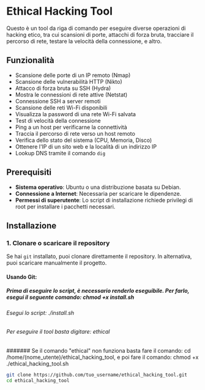 # Ethical Hacking Tool

Questo è un tool da riga di comando per eseguire diverse operazioni di hacking etico, tra cui scansioni di porte, attacchi di forza bruta, tracciare il percorso di rete, testare la velocità della connessione, e altro.

## Funzionalità

- Scansione delle porte di un IP remoto (Nmap)
- Scansione delle vulnerabilità HTTP (Nikto)
- Attacco di forza bruta su SSH (Hydra)
- Mostra le connessioni di rete attive (Netstat)
- Connessione SSH a server remoti
- Scansione delle reti Wi-Fi disponibili
- Visualizza la password di una rete Wi-Fi salvata
- Test di velocità della connessione
- Ping a un host per verificarne la connettività
- Traccia il percorso di rete verso un host remoto
- Verifica dello stato del sistema (CPU, Memoria, Disco)
- Ottenere l'IP di un sito web e la località di un indirizzo IP
- Lookup DNS tramite il comando `dig`

## Prerequisiti

- **Sistema operativo**: Ubuntu o una distribuzione basata su Debian.
- **Connessione a Internet**: Necessaria per scaricare le dipendenze.
- **Permessi di superutente**: Lo script di installazione richiede privilegi di root per installare i pacchetti necessari.

## Installazione

### 1. Clonare o scaricare il repository

Se hai `git` installato, puoi clonare direttamente il repository. In alternativa, puoi scaricare manualmente il progetto.

#### Usando Git:

##### Prima di eseguire lo script, è necessario renderlo eseguibile. Per farlo, esegui il seguente comando: chmod +x install.sh

###### Esegui lo script: ./install.sh

###### Per eseguire il tool basta digitare: ethical

####### Se il comando "ethical" non funziona basta fare il comando: cd /home/(nome_utente)/ethical_hacking_tool, e poi fare il comando: chmod +x ./ethical_hacking_tool.sh


```bash
git clone https://github.com/tuo_username/ethical_hacking_tool.git
cd ethical_hacking_tool
